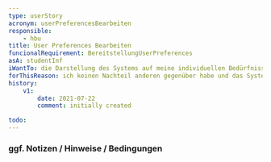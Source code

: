 ```yaml
---
type: userStory
acronym: userPreferencesBearbeiten
responsible:
	- hbu
title: User Preferences Bearbeiten
funcionalRequirement: BereitstellungUserPreferences
asA: studentInf
iWantTo: die Darstellung des Systems auf meine individuellen Bedürfnisse einstellen können
forThisReason: ich keinen Nachteil anderen gegenüber habe und das System an meine Wünsche anpassen kann
history:
	v1:
		date: 2021-07-22
		comment: initially created

todo:
---
```


### ggf. Notizen / Hinweise / Bedingungen
